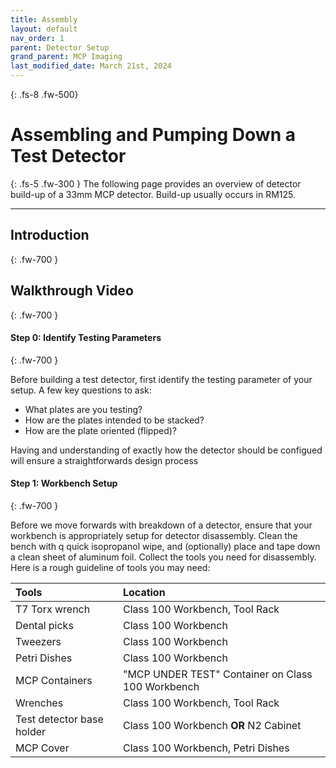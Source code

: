 ```yaml
---
title: Assembly
layout: default
nav_order: 1
parent: Detector Setup
grand_parent: MCP Imaging
last_modified_date: March 21st, 2024
---
```


{: .fs-8 .fw-500}
# Assembling and Pumping Down a Test Detector

{: .fs-5 .fw-300 }
The following page provides an overview of detector build-up of a 33mm MCP detector. Build-up usually occurs in RM125. 

---
## Introduction
{: .fw-700 }

## Walkthrough Video
{: .fw-700 }

#### Step 0: Identify Testing Parameters
{: .fw-700 }

Before building a test detector, first identify the testing parameter of your setup. A few key questions to ask:

- What plates are you testing?
- How are the plates intended to be stacked?
- How are the plate oriented (flipped)?

Having and understanding of exactly how the detector should be configued will ensure a straightforwards design process

#### Step 1: Workbench Setup
{: .fw-700 }

Before we move forwards with breakdown of a detector, ensure that your workbench is appropriately setup for detector disassembly. Clean the bench with q quick isopropanol wipe, and (optionally) place and tape down a clean sheet of aluminum foil. Collect the tools you need for disassembly. Here is a rough guideline of tools you may need:

| Tools        | Location         |
|:-------------|:------------------|
| T7 Torx wrench | Class 100 Workbench, Tool Rack |
| Dental picks | Class 100 Workbench |
| Tweezers | Class 100 Workbench |
| Petri Dishes | Class 100 Workbench |
| MCP Containers | "MCP UNDER TEST" Container on Class 100 Workbench |
| Wrenches | Class 100 Workbench, Tool Rack |
| Test detector base holder | Class 100 Workbench **OR** N2 Cabinet|
| MCP Cover | Class 100 Workbench, Petri Dishes |